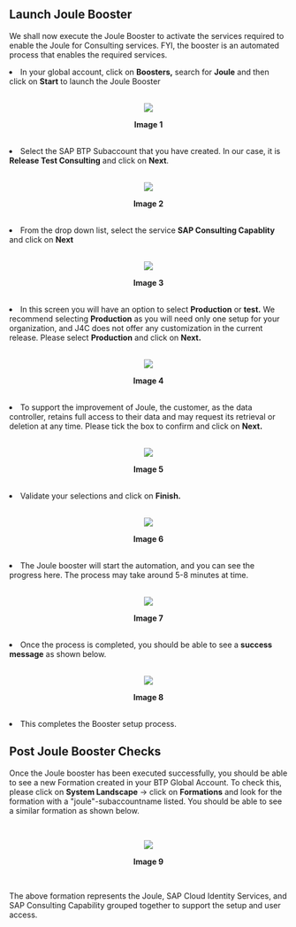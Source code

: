 ## Launch Joule Booster

We shall now execute the Joule Booster to activate the services required to enable the Joule for Consulting services. FYI, the booster is an automated process that enables the required services. 


<li>In your global account, click on <b>Boosters,</b> search for <b>Joule</b> and then click on <b>Start</b> to launch the Joule Booster</li>
<br>
<p align="center"> 
<img src="images/3.4.1.png"> 
</p>
<p align="center"> <b>Image 1</b> </p>
<br>
<li>Select the SAP BTP Subaccount that you have created. In our case, it is <b>Release Test Consulting</b> and click on <b>Next</b>.</li>
<br>
<p align="center"> 
<img src="images/3.4.2.png"> 
</p>
<p align="center"> <b>Image 2</b> </p>
<br>
<li>From the drop down list, select the service <b>SAP Consulting Capablity</b> and click on <b>Next</b></li>
<br>
<p align="center"> 
<img src="images/3.4.3.png"> 
</p>
<p align="center"> <b>Image 3</b> </p>
<br>
<li>In this screen you will have an option to select <b>Production</b> or <b>test.</b> We recommend selecting <b>Production</b> as you will need only one setup for your organization, and J4C does not offer any customization in the current release. Please select <b>Production</b> and click on <b>Next.</b></li>
<p align="center"> 
<br>
<img src="images/3.4.4.png"> 
</p>
<p align="center"> <b>Image 4</b> </p>
<br>
<li>To support the improvement of Joule, the customer, as the data controller, retains full access to their data and may request its retrieval or deletion at any time. Please tick the box to confirm and click on <b>Next.</b> </li>
<br>
<p align="center"> 
<img src="images/3.4.5.png"> 
</p>
<p align="center"> <b>Image 5</b> </p>
<br>
<li>Validate your selections and click on <b>Finish.</b>   </li>
<br>
<p align="center"> 
<img src="images/3.4.6.png"> 
</p>
<p align="center"> <b>Image 6</b> </p>
<br>
<li>The Joule booster will start the automation, and you can see the progress here. The process may take around 5-8 minutes at time.</li>
<br>
<p align="center"> 
<img src="images/3.4.7.png"> 
</p>
<p align="center"> <b>Image 7</b> </p>
<br>
<li>Once the process is completed, you should be able to see a <b>success message</b> as shown below.</li>
<br>
<p align="center"> 
<img src="images/3.4.8.png"> 
</p>
<p align="center"> <b>Image 8</b> </p>
<br>
<li>This completes the Booster setup process.</li>

## Post Joule Booster Checks

Once the Joule booster has been executed successfully, you should be able to see a new Formation created in your BTP Global Account. To check this, please click on **System Landscape** -> click on **Formations** and look for the formation with a "joule"-subaccountname listed. You should be able to see a similar formation as shown below. 

<br>
<p align="center"> 
<img src="images/3.4.9.png"> 
</p>
<p align="center"> <b>Image 9</b> </p>
<br>

The above formation represents the Joule, SAP Cloud Identity Services, and SAP Consulting Capability grouped together to support the setup and user access.
<br>
